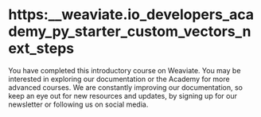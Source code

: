 # https:\_\_weaviate.io_developers_academy_py_starter_custom_vectors_next_steps

You have completed this introductory course on Weaviate. You may be interested in exploring our documentation or the Academy for more advanced courses. We are constantly improving our documentation, so keep an eye out for new resources and updates, by signing up for our newsletter or following us on social media.
